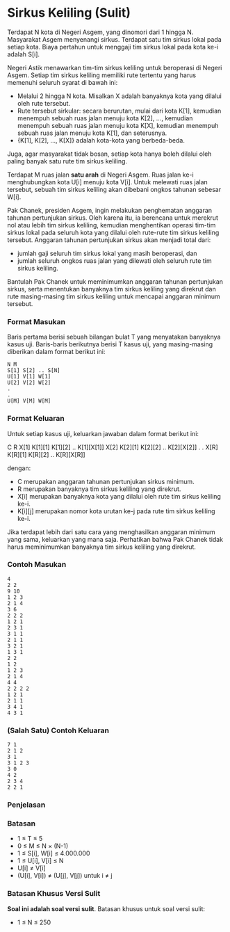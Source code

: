 # Sirkus Keliling (Sulit)

Terdapat N kota di Negeri Asgem, yang dinomori dari 1 hingga N. Masyarakat Asgem menyenangi sirkus. Terdapat satu tim sirkus lokal pada setiap kota. Biaya pertahun untuk menggaji tim sirkus lokal pada kota ke-i adalah S[i].

Negeri Astik menawarkan tim-tim sirkus keliling untuk beroperasi di Negeri Asgem. Setiap tim sirkus keliling memiliki rute tertentu yang harus memenuhi seluruh syarat di bawah ini:

- Melalui 2 hingga N kota. Misalkan X adalah banyaknya kota yang dilalui oleh rute tersebut.
- Rute tersebut sirkular: secara berurutan, mulai dari kota K[1], kemudian menempuh sebuah ruas jalan menuju kota K[2], ..., kemudian menempuh sebuah ruas jalan menuju kota K[X], kemudian menempuh sebuah ruas jalan menuju kota K[1], dan seterusnya.
- {K[1], K[2], ..., K[X]} adalah kota-kota yang berbeda-beda.

Juga, agar masyarakat tidak bosan, setiap kota hanya boleh dilalui oleh paling banyak satu rute tim sirkus keliling.

Terdapat M ruas jalan **satu arah** di Negeri Asgem. Ruas jalan ke-i menghubungkan kota U[i] menuju kota V[i]. Untuk melewati ruas jalan tersebut, sebuah tim sirkus keliling akan dibebani ongkos tahunan sebesar W[i].

Pak Chanek, presiden Asgem, ingin melakukan penghematan anggaran tahunan pertunjukan sirkus. Oleh karena itu, ia berencana untuk merekrut nol atau lebih tim sirkus keliling, kemudian menghentikan operasi tim-tim sirkus lokal pada seluruh kota yang dilalui oleh rute-rute tim sirkus keliling tersebut. Anggaran tahunan pertunjukan sirkus akan menjadi total dari:

- jumlah gaji seluruh tim sirkus lokal yang masih beroperasi, dan
- jumlah seluruh ongkos ruas jalan yang dilewati oleh seluruh rute tim sirkus keliling.

Bantulah Pak Chanek untuk meminimumkan anggaran tahunan pertunjukan sirkus, serta menentukan banyaknya tim sirkus keliling yang direkrut dan rute masing-masing tim sirkus keliling untuk mencapai anggaran minimum tersebut.

### Format Masukan

Baris pertama berisi sebuah bilangan bulat T yang menyatakan banyaknya kasus uji. Baris-baris berikutnya berisi T kasus uji, yang masing-masing diberikan dalam format berikut ini:

```
N M
S[1] S[2] .. S[N]
U[1] V[1] W[1]
U[2] V[2] W[2]
.
.
U[M] V[M] W[M]
```

### Format Keluaran

Untuk setiap kasus uji, keluarkan jawaban dalam format berikut ini:

C R
X[1] K[1][1] K[1][2] .. K[1][X[1]]
X[2] K[2][1] K[2][2] .. K[2][X[2]]
.
.
X[R] K[R][1] K[R][2] .. K[R][X[R]]

dengan:

- C merupakan anggaran tahunan pertunjukan sirkus minimum.
- R merupakan banyaknya tim sirkus keliling yang direkrut.
- X[i] merupakan banyaknya kota yang dilalui oleh rute tim sirkus keliling ke-i.
- K[i][j] merupakan nomor kota urutan ke-j pada rute tim sirkus keliling ke-i.

Jika terdapat lebih dari satu cara yang menghasilkan anggaran minimum yang sama, keluarkan yang mana saja. Perhatikan bahwa Pak Chanek tidak harus meminimumkan banyaknya tim sirkus keliling yang direkrut.

### Contoh Masukan

```
4
2 2
9 10
1 2 3
2 1 4
3 6
2 2 2
1 2 1
2 3 1
3 1 1
2 1 1
3 2 1
1 3 1
2 2
1 2
1 2 3
2 1 4
4 4
2 2 2 2
1 2 1
2 1 1
3 4 1
4 3 1
```

### (Salah Satu) Contoh Keluaran

```
7 1
2 1 2
3 1
3 1 2 3
3 0
4 2
2 3 4
2 2 1
```

### Penjelasan


### Batasan

- 1 ≤ T ≤ 5
- 0 ≤ M ≤ N × (N-1)
- 1 ≤ S[i], W[i] ≤ 4.000.000
- 1 ≤ U[i], V[i] ≤ N
- U[i] ≠ V[i]
- (U[i], V[i]) ≠ (U[j], V[j]) untuk i ≠ j

### Batasan Khusus Versi Sulit

**Soal ini adalah soal versi sulit**. Batasan khusus untuk soal versi sulit:

- 1 ≤ N ≤ 250
